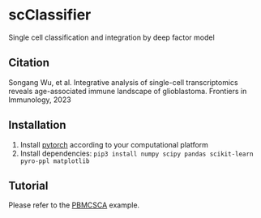 # scClassifier
 Single cell classification and integration by deep factor model

## Citation
Songang Wu, et al. Integrative analysis of single-cell transcriptomics reveals age-associated immune landscape of glioblastoma. Frontiers in Immunology, 2023

## Installation
1. Install [pytorch](https://pytorch.org/get-started/locally/) according to your computational platform
2. Install dependencies:
    `pip3 install numpy scipy pandas scikit-learn pyro-ppl matplotlib`

## Tutorial
Please refer to the [PBMCSCA](https://github.com/ZengFLab/scClassifier/tree/main/Example) example.


